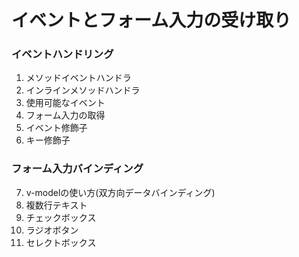 # イベントとフォーム入力の受け取り

### イベントハンドリング
1. メソッドイベントハンドラ
2. インラインメソッドハンドラ
3. 使用可能なイベント
4. フォーム入力の取得
5. イベント修飾子
6. キー修飾子
### フォーム入力バインディング
7. v-modelの使い方(双方向データバインディング)
8. 複数行テキスト
9. チェックボックス
10. ラジオボタン
11. セレクトボックス